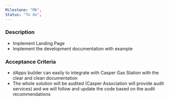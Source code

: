 ```yaml
---
Milestone: "M6",
Status: "To do",
---
```

<!--lang:en--> 
### Description

- Implement Landing Page
- Implement the development documentation with example

### Acceptance Criteria

- dApps builder can easily to integrate with Casper Gas Station with the clear and clean documentation
- The whole solution will be audited (Casper Association will provide audit services) and we will follow and update the code based on the audit recommendations
